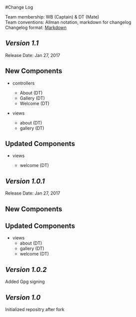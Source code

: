 #Change Log

Team membership:  WB (Captain) & DT (Mate)  
Team conventions: Allman notation, markdown for changelog  
Changelog format: [Markdown](https://github.com/adam-p/markdown-here/wiki/Markdown-Cheatsheet) 

## *Version 1.1*

Release Date: Jan 27, 2017

## New Components

-   controllers

    -   About   (DT)
    -   Gallery (DT)
    -   Welcome (DT)

-   views

    -   about   (DT)
    -   gallery (DT)
    
## Updated Components

-   views

    -   welcome (DT)

## *Version 1.0.1*

Release Date: Jan 27, 2017

## New Components

## Updated Components

-   views
    -   about   (DT)
    -   gallery (DT)
    -   welcome (DT)

## *Version 1.0.2*
Added Gpg signing

## *Version 1.0*

Initialized repositry after fork

